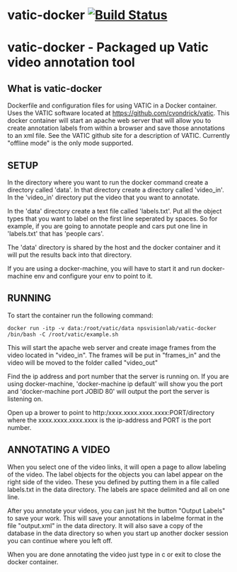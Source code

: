 # vatic-docker [![Build Status](https://travis-ci.org/npsvisionlab/vatic-docker.svg?branch=master)](https://travis-ci.org/npsvisionlab/vatic-docker)

# vatic-docker - Packaged up Vatic video annotation tool

## What is vatic-docker

Dockerfile and configuration files for using VATIC in a Docker container. Uses the VATIC software located at https://github.com/cvondrick/vatic.  This docker container will start an apache web server that will allow you to create annotation labels from within a browser and save those annotations to an xml file.  See the VATIC github site for a description of VATIC. Currently "offline mode" is the only mode supported.


## SETUP

In the directory where you want to run the docker command create a directory called 'data'.  In that directory create a directory called 'video_in'.  In the 'video_in' directory put the video that you want to annotate.

In the 'data' directory create a text file called 'labels.txt'.  Put all the object types that you want to label on the first line seperated by spaces.  So for example, if you are going to annotate people and cars put one line in 'labels.txt' that has 'people cars'.

The 'data' directory is shared by the host and the docker container and it will put the results back into that directory.

If you are using a docker-machine, you will have to start it and run docker-machine env and configure your env to point to it.

## RUNNING 

To start the container run the following command:

    docker run -itp -v data:/root/vatic/data npsvisionlab/vatic-docker /bin/bash -C /root/vatic/example.sh

This will start the apache web server and create image frames from the video located in "video_in".  The frames will be put in "frames_in" and the video will be moved to the folder called "video_out"

Find the ip address and port number that the server is running on.  If you are using docker-machine, 'docker-machine ip default' will show you the port and 'docker-machine port JOBID 80' will output the port the server is listening on.

Open up a brower to point to http:/xxxx.xxxx.xxxx.xxxx:PORT/directory where the xxxx.xxxx.xxxx.xxxx is the ip-address and PORT is the port number.

## ANNOTATING A VIDEO

When you select one of the video links, it will open a page to allow labeling of the video.  The label objects for the objects you can label appear on the right side of the video.  These you defined by putting them in a file called labels.txt in the data directory.  The labels are space delimited and all on one line.  

After you annotate your videos, you can just hit the button "Output Labels" to save your work.  This will save your annotations in labelme format in the file "output.xml" in the data directory.  It will also save a copy of the database in the data directory so when you start up another docker session you can continue where you left off.

When you are done annotating the video just type in <ctl>c or exit to close the docker container.

